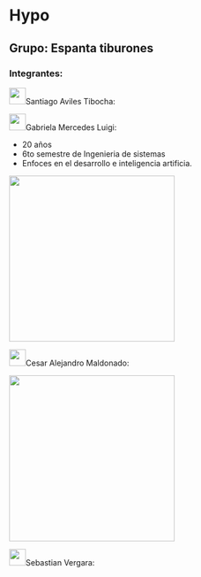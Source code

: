 # Hypo


## Grupo: Espanta tiburones

### Integrantes:

<img src="https://media.giphy.com/media/WUlplcMpOCEmTGBtBW/giphy.gif" width="30">Santiago Aviles Tibocha:

<img src="https://media.giphy.com/media/WUlplcMpOCEmTGBtBW/giphy.gif" width="30">Gabriela Mercedes Luigi:

- 20 años 
- 6to semestre de Ingenieria de sistemas 
- Enfoces en el desarrollo e inteligencia artificia. 

<img src="https://user-images.githubusercontent.com/85581309/218597243-62e36a7a-57cc-4675-ae2f-0df9add31168.jpeg" width="300">

<img src="https://media.giphy.com/media/WUlplcMpOCEmTGBtBW/giphy.gif" width="30">Cesar Alejandro Maldonado:

<img src="https://user-images.githubusercontent.com/110882173/218919435-1c17e9ed-6d60-4a9f-98c5-7012bb55ae73.png" width="300">


<img src="https://media.giphy.com/media/WUlplcMpOCEmTGBtBW/giphy.gif" width="30">Sebastian Vergara:
